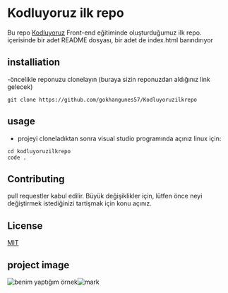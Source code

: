 # Kodluyoruz ilk repo
Bu repo [Kodluyoruz](https://www.kodluyoruz.org) Front-end eğitiminde oluşturduğumuz ilk repo. içerisinde bir adet README dosyası, bir adet de index.html barındırıyor

## installiation
-öncelikle reponuzu clonelayın (buraya sizin reponuzdan aldığınız link gelecek)

```
git clone https://github.com/gokhangunes57/Kodluyoruzilkrepo
```
## usage
* projeyi cloneladıktan sonra visual studio programında açınız
linux için:
```
cd kodluyoruzilkrepo
code .
```

## Contributing
pull requestler kabul edilir. Büyük değişiklikler için, lütfen önce neyi değiştirmek istediğinizi tartişmak için konu açınız.


## License
[MIT]( https://docs.github.com/en/github/creating-cloning-and-archiving-repositories/creating-a-repository-on-github/licensing-a-repository)

## project image
![ benim yaptığım örnek ](http://url/to/img.png)![mark](https://user-images.githubusercontent.com/44783933/131260314-d25caf1a-1608-4b13-bc3a-c01102471418.png)

